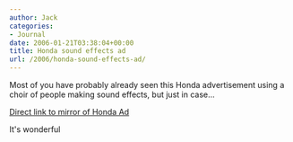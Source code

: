 ```yaml
---
author: Jack
categories:
- Journal
date: 2006-01-21T03:38:04+00:00
title: Honda sound effects ad
url: /2006/honda-sound-effects-ad/
---
```


Most of you have probably already seen this Honda advertisement using a choir of people making sound effects, but just in case&#8230; 

[Direct link to mirror of Honda Ad](<http://84.40.3.164/>) 

It's wonderful
